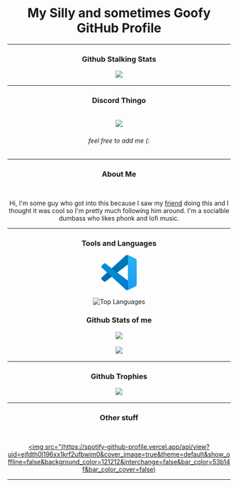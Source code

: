 <div align="center">

# My Silly and sometimes Goofy GitHub Profile

<hr style="page-break-after: always; border-color: #98FF98;">

### Github Stalking Stats

[<img src="https://komarev.com/ghpvc/?username=SugnaXD">](https://www.youtube.com/watch?v=dQw4w9WgXcQ)

<hr style="page-break-after: always; border-color: #98FF98;">

### Discord Thingo 

</br>
<img src="https://discord.c99.nl/widget/theme-3/603554299485880331.png">

###### feel free to add me   (:
<hr style="page-break-after: always; border-color: #98FF98;">

### About Me
</br>

Hi, I'm some guy who got into this because I saw my [friend](https://github.com/Kathund) doing this and I thought it was cool so I'm pretty much following him around.
I'm a socialble dumbass who likes phonk and lofi music.
<hr style="page-break-after: always; border-color: #98FF98;">

### Tools and Languages
[<img src="https://github.com/SugnaXD/SugnaXD/blob/main/assests/icons/visual_studio_code.png?raw=true" width="80" height="80">](https://code.visualstudio.com/)

![Top Languages](https://github-readme-stats.vercel.app/api/top-langs/?username=SugnaXD)
### Github Stats of me
[<img src="https://github-readme-stats.vercel.app/api?username=SugnaXD&count_private=true&include_all_commits=true&show_icons=true&title_color=007bff&text_color=e7e7e7&icon_color=007bff&bg_color=171c28)">](https://simple.wikipedia.org/wiki/Grade_(education))

[<img src="https://github-readme-streak-stats.herokuapp.com/?user=SugnaXD&hide_border=true">](https://www.urbandictionary.com/define.php?term=Streak)
<hr style="page-break-after: always; border-color: #98FF98;">
  
### Github Trophies
[<img src="https://github-profile-trophy.vercel.app/?username=SugnaXD&theme=discord&no-frame=true&no-bg=false&margin-w=4">](https://en.wiktionary.org/wiki/trophy)

<hr style="page-break-after: always; border-color: #98FF98;">

### Other stuff
<p>
</br>

[<img src="(https://spotify-github-profile.vercel.app/api/view?uid=ejfdth0l196xx1krf2ufbwim0&cover_image=true&theme=default&show_offline=false&background_color=121212&interchange=false&bar_color=53b14f&bar_color_cover=false)](https://spotify-github-profile.vercel.app/api/view?uid=ejfdth0l196xx1krf2ufbwim0&redirect=true)

<hr style="page-break-after: always; border-color: #98FF98;">
</div>